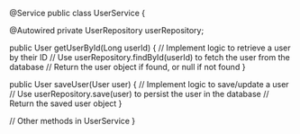 @Service
public class UserService {

   @Autowired
   private UserRepository userRepository;
   
   public User getUserById(Long userId) {
      // Implement logic to retrieve a user by their ID
      // Use userRepository.findById(userId) to fetch the user from the database
      // Return the user object if found, or null if not found
   }
   
   public User saveUser(User user) {
      // Implement logic to save/update a user
      // Use userRepository.save(user) to persist the user in the database
      // Return the saved user object
   }
   
   // Other methods in UserService
}
